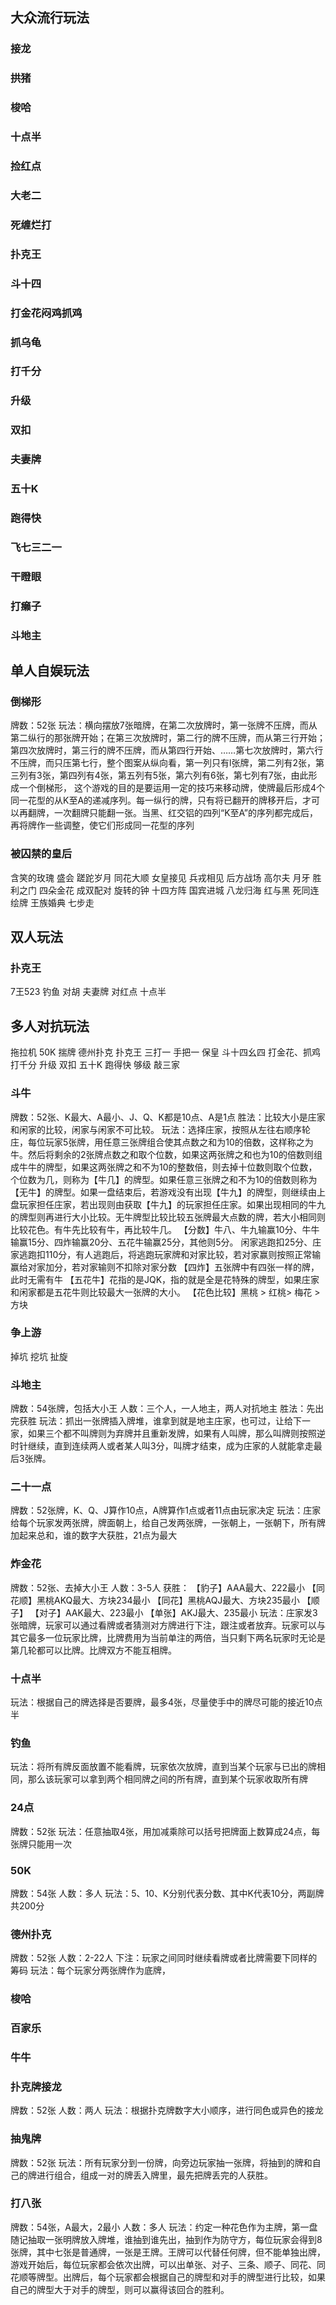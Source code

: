 ## 大众流行玩法
### 接龙
### 拱猪
### 梭哈
### 十点半
### 捡红点
### 大老二
### 死缠烂打
### 扑克王
### 斗十四
### 打金花闷鸡抓鸡
### 抓乌龟

### 打千分

### 升级
### 双扣
### 夫妻牌
### 五十K
### 跑得快

### 飞七三二一

### 干瞪眼

### 打癞子

### 斗地主

## 单人自娱玩法

### 倒梯形
牌数：52张
玩法：横向摆放7张暗牌，在第二次放牌时，第一张牌不压牌，而从第二纵行的那张牌开始；在第三次放牌时，第二行的牌不压牌，而从第三行开始；第四次放牌时，第三行的牌不压牌，而从第四行开始、……第七次放牌时，第六行不压牌，而只压第七行，整个图案从纵向看，第一列只有l张牌，第二列有2张，第三列有3张，第四列有4张，第五列有5张，第六列有6张，第七列有7张，由此形成一个倒梯形，
这个游戏的目的是要运用一定的技巧来移动牌，使牌最后形成4个同一花型的从K至A的递减序列。每一纵行的牌，只有将已翻开的牌移开后，才可以再翻牌，一次翻牌只能翻一张。当黑、红交铝的四列“K至A”的序列都完成后，再将牌作一些调整，使它们形成同一花型的序列

### 被囚禁的皇后

含笑的玫瑰
盛会
蹉跎岁月
同花大顺
女皇接见
兵戎相见
后方战场
高尔夫
月牙
胜利之门
四朵金花
成双配对
旋转的钟
十四方阵
国宾进城
八龙归海
红与黑
死同连绘牌
王族婚典
七步走
## 双人玩法
### 扑克王
7王523
钓鱼
对胡
夫妻牌
对红点
十点半

## 多人对抗玩法
拖拉机
50K
揣牌
德州扑克
扑克王
三打一
手把一
保皇
斗十四幺四
打金花、抓鸡
打千分
升级
双扣
五十K
跑得快
够级
敲三家
### 斗牛
牌数：52张、K最大、A最小、J、Q、K都是10点、A是1点
胜法：比较大小是庄家和闲家的比较，闲家与闲家不可比较。
玩法：选择庄家，按照从左往右顺序轮庄，每位玩家5张牌，用任意三张牌组合使其点数之和为10的倍数，这样称之为牛。然后将剩余的2张牌点数之和取个位数，如果这两张牌之和也为10的倍数则组成牛牛的牌型，如果这两张牌之和不为10的整数倍，则去掉十位数则取个位数，个位数为几，则称为【牛几】的牌型。如果任意三张牌之和不为10的倍数则称为【无牛】的牌型。如果一盘结束后，若游戏没有出现【牛九】的牌型，则继续由上盘玩家担任庄家，若出现则由获取【牛九】的玩家担任庄家。如果出现相同的牛九的牌型则再进行大小比较。无牛牌型比较比较五张牌最大点数的牌，若大小相同则比较花色。有牛先比较有牛，再比较牛几。
【分数】牛八、牛九输赢10分、牛牛输赢15分、四炸输赢20分、五花牛输赢25分，其他则5分。
闲家逃跑扣25分、庄家逃跑扣110分，有人逃跑后，将逃跑玩家牌和对家比较，若对家赢则按照正常输赢给对家加分，若对家输则不扣除对家分数
【四炸】五张牌中有四张一样的牌，此时无需有牛
【五花牛】花指的是JQK，指的就是全是花特殊的牌型，如果庄家和闲家都是五花牛则比较最大一张牌的大小。
【花色比较】黑桃 > 红桃> 梅花 > 方块

### 争上游

掉坑
挖坑
扯旋


### 斗地主
牌数：54张牌，包括大小王
人数：三个人，一人地主，两人对抗地主
胜法：先出完获胜
玩法：抓出一张牌插入牌堆，谁拿到就是地主庄家，也可过，让给下一家，如果三个都不叫牌则为弃牌并且重新发牌，如果有人叫牌，那么叫牌则按照逆时针继续，直到连续两人或者某人叫3分，叫牌才结束，成为庄家的人就能拿走最后3张牌。


### 二十一点
牌数：52张牌，K、Q、J算作10点，A牌算作1点或者11点由玩家决定
玩法：庄家给每个玩家发两张牌，牌面朝上，给自己发两张牌，一张朝上，一张朝下，所有牌加起来总和，谁的数字大获胜，21点为最大
### 炸金花
牌数：52张、去掉大小王
人数：3-5人
获胜：
【豹子】AAA最大、222最小
【同花顺】黑桃AKQ最大、方块234最小
【同花】黑桃AQJ最大、方块235最小
【顺子】
【对子】AAK最大、223最小
【单张】AKJ最大、235最小
玩法：庄家发3张暗牌，玩家可以通过看牌或者猜测对方牌进行下注，跟注或者放弃。玩家可以与其它最多一位玩家比牌，比牌费用为当前单注的两倍，当只剩下两名玩家时无论是第几轮都可以比牌。比牌双方不能互相牌。



### 十点半
玩法：根据自己的牌选择是否要牌，最多4张，尽量使手中的牌尽可能的接近10点半

### 钓鱼
玩法：将所有牌反面放置不能看牌，玩家依次放牌，直到当某个玩家与已出的牌相同，那么该玩家可以拿到两个相同牌之间的所有牌，直到某个玩家收取所有牌

### 24点
牌数：52张
玩法：任意抽取4张，用加减乘除可以括号把牌面上数算成24点，每张牌只能用一次




### 50K
牌数：54张
人数：多人
玩法：5、10、K分别代表分数、其中K代表10分，两副牌共200分

### 德州扑克
牌数：52张
人数：2-22人
下注：玩家之间同时继续看牌或者比牌需要下同样的筹码
玩法：每个玩家分两张牌作为底牌，

### 梭哈

### 百家乐

### 牛牛

### 扑克牌接龙
牌数：52张
人数：两人
玩法：根据扑克牌数字大小顺序，进行同色或异色的接龙

### 抽鬼牌
牌数：52张
玩法：所有玩家分到一份牌，向旁边玩家抽一张牌，将抽到的牌和自己的牌进行组合，组成一对的牌丢入牌里，最先把牌丢完的人获胜。


### 打八张
牌数：54张，A最大，2最小
人数：多人
玩法：约定一种花色作为主牌，第一盘随记抽取一张明牌放入牌堆，谁抽到谁先出，抽到作为防守方，每位玩家会得到8张牌，其中七张是普通牌，一张是王牌。王牌可以代替任何牌，但不能单独出牌，游戏开始后，每位玩家都会依次出牌，可以出单张、对子、三条、顺子、同花、同花顺等牌型。出牌后，每个玩家都会根据自己的牌型和对手的牌型进行比较，如果自己的牌型大于对手的牌型，则可以赢得该回合的胜利。